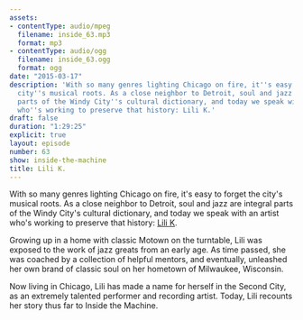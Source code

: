 ```yaml
---
assets:
- contentType: audio/mpeg
  filename: inside_63.mp3
  format: mp3
- contentType: audio/ogg
  filename: inside_63.ogg
  format: ogg
date: "2015-03-17"
description: 'With so many genres lighting Chicago on fire, it''s easy to forget the
  city''s musical roots. As a close neighbor to Detroit, soul and jazz are integral
  parts of the Windy City''s cultural dictionary, and today we speak with an artist
  who''s working to preserve that history: Lili K.'
draft: false
duration: "1:29:25"
explicit: true
layout: episode
number: 63
show: inside-the-machine
title: Lili K.
---
```

With so many genres lighting Chicago on fire, it's easy to forget the city's musical roots. As a close neighbor to Detroit, soul and jazz are integral parts of the Windy City's cultural dictionary, and today we speak with an artist who's working to preserve that history: [Lili K](http://lilikmusic.com).

Growing up in a home with classic Motown on the turntable, Lili was exposed to the work of jazz greats from an early age. As time passed, she was coached by a collection of helpful mentors, and eventually, unleashed her own brand of classic soul on her hometown of Milwaukee, Wisconsin.

Now living in Chicago, Lili has made a name for herself in the Second City, as an extremely talented performer and recording artist. Today, Lili recounts her story thus far to Inside the Machine.